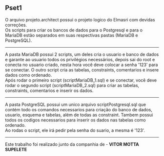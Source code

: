 ## Pset1

O arquivo projeto.architect possui o projeto logico do Elmasri com devidas correções.  
Os scripts para criar os bancos de dados para o Postgresql e para o MariaDB estão separados em suas respectivas pastas (MariaDB e PostgreSQL).

---

A pasta MariaDB possui 2 scripts, um deles cria o usuario e banco de dados e garante ao usuario todos os privilégios necessários, depois sai do root e conecta no usuario criado, nesta hora você deve colocar a senha '123' para se conectar. O outro script cria as tabelas, constraints, comentarios e insere dados como ordenado.  
Após rodar o primeiro script (scriptMariaDB_1.sql) e se conectar, você deve rodar o segundo script (scriptMariaDB_2.sql) para criar as tabelas, constraints, comentarios e inserir os dados.

---

A pasta PostgreSQL possui um unico arquivo scriptPostgresql.sql que contém todo os comandos necessarios para criação do banco de dados, usuario, esquema e tabelas, além de todas as constraint. Tambem possui todos os codigos necessarios para inserir os dados nas tabelas como ordenado.  
Ao rodas o script, ele irá pedir pela senha do suario, a mesma é '123'.

---

Este trabalho foi realizado junto da companhia de - **VITOR MOTTA SUPELETE**
